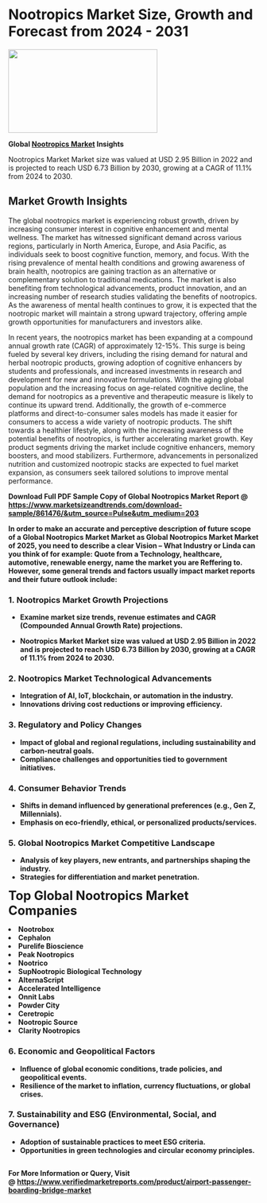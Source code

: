 <H1>Nootropics Market Size, Growth and Forecast from 2024 - 2031</H1><img class="aligncenter size-medium wp-image-584254" src="https://thirdeyenews.in/wp-content/uploads/2024/09/Global-Market-Research-300x168.jpeg" alt="" width="300" height="168" /><p><strong>Global&nbsp;<a href="https://www.marketsizeandtrends.com/download-sample/861476/&amp;utm_source=Pulse&amp;utm_medium=203">Nootropics Market</a> Insights</strong></p><p>Nootropics Market Market size was valued at USD 2.95 Billion in 2022 and is projected to reach USD 6.73 Billion by 2030, growing at a CAGR of 11.1% from 2024 to 2030.</p><p><h2>Market Growth Insights</h2> <p>The global nootropics market is experiencing robust growth, driven by increasing consumer interest in cognitive enhancement and mental wellness. The market has witnessed significant demand across various regions, particularly in North America, Europe, and Asia Pacific, as individuals seek to boost cognitive function, memory, and focus. With the rising prevalence of mental health conditions and growing awareness of brain health, nootropics are gaining traction as an alternative or complementary solution to traditional medications. The market is also benefiting from technological advancements, product innovation, and an increasing number of research studies validating the benefits of nootropics. As the awareness of mental health continues to grow, it is expected that the nootropic market will maintain a strong upward trajectory, offering ample growth opportunities for manufacturers and investors alike.</p> <p><strong></strong></p> <p>In recent years, the nootropics market has been expanding at a compound annual growth rate (CAGR) of approximately 12-15%. This surge is being fueled by several key drivers, including the rising demand for natural and herbal nootropic products, growing adoption of cognitive enhancers by students and professionals, and increased investments in research and development for new and innovative formulations. With the aging global population and the increasing focus on age-related cognitive decline, the demand for nootropics as a preventive and therapeutic measure is likely to continue its upward trend. Additionally, the growth of e-commerce platforms and direct-to-consumer sales models has made it easier for consumers to access a wide variety of nootropic products. The shift towards a healthier lifestyle, along with the increasing awareness of the potential benefits of nootropics, is further accelerating market growth. Key product segments driving the market include cognitive enhancers, memory boosters, and mood stabilizers. Furthermore, advancements in personalized nutrition and customized nootropic stacks are expected to fuel market expansion, as consumers seek tailored solutions to improve mental performance.</p> <p><strong></p><p><span class=""><strong>Download Full PDF Sample Copy of Global Nootropics Market Report</strong> @ <a href="https://www.marketsizeandtrends.com/download-sample/861476/&amp;utm_source=Pulse&amp;utm_medium=203" target="_blank">https://www.marketsizeandtrends.com/download-sample/861476/&amp;utm_source=Pulse&amp;utm_medium=203</a></span></p><p>In order to make an accurate and perceptive description of future scope of a Global&nbsp;Nootropics Market Market as Global&nbsp;Nootropics Market Market of 2025, you need to describe a clear Vision &ndash; What Industry or Linda can you think of for example: Quote from a Technology, healthcare, automotive, renewable energy, name the market you are Reffering to. However, some general trends and factors usually impact market reports and their future outlook include:</p><h3>1.&nbsp;<strong>Nootropics Market Growth Projections</strong></h3><ul><li>Examine market size trends, revenue estimates and CAGR (Compounded Annual Growth Rate) projections.</li><li><p>Nootropics Market Market size was valued at USD 2.95 Billion in 2022 and is projected to reach USD 6.73 Billion by 2030, growing at a CAGR of 11.1% from 2024 to 2030.</p></li></ul><h3>2.&nbsp;<strong>Nootropics Market Technological Advancements</strong></h3><ul><li>Integration of AI, IoT, blockchain, or automation in the industry.</li><li>Innovations driving cost reductions or improving efficiency.</li></ul><h3>3.&nbsp;<strong>Regulatory and Policy Changes</strong></h3><ul><li>Impact of global and regional regulations, including sustainability and carbon-neutral goals.</li><li>Compliance challenges and opportunities tied to government initiatives.</li></ul><h3>4.&nbsp;<strong>Consumer Behavior Trends</strong></h3><ul><li>Shifts in demand influenced by generational preferences (e.g., Gen Z, Millennials).</li><li>Emphasis on eco-friendly, ethical, or personalized products/services.</li></ul><h3>5.&nbsp;<strong>Global Nootropics Market Competitive Landscape</strong></h3><ul><li>Analysis of key players, new entrants, and partnerships shaping the industry.</li><li>Strategies for differentiation and market penetration.</li></ul><p data-pm-slice="1 1 []"><span style="color: inherit; font-family: inherit; font-size: 25px;">Top Global Nootropics Market Companies</span></p><div class="" data-test-id=""><p><li>Nootrobox</li><li> Cephalon</li><li> Purelife Bioscience</li><li> Peak Nootropics</li><li> Nootrico</li><li> SupNootropic Biological Technology</li><li> AlternaScript</li><li> Accelerated Intelligence</li><li> Onnit Labs</li><li> Powder City</li><li> Ceretropic</li><li> Nootropic Source</li><li> Clarity Nootropics</li></p></div><h3>6.&nbsp;<strong>Economic and Geopolitical Factors</strong></h3><ul><li>Influence of global economic conditions, trade policies, and geopolitical events.</li><li>Resilience of the market to inflation, currency fluctuations, or global crises.</li></ul><h3>7.&nbsp;<strong>Sustainability and ESG (Environmental, Social, and Governance)</strong></h3><ul><li>Adoption of sustainable practices to meet ESG criteria.</li><li>Opportunities in green technologies and circular economy principles.</li></ul><h2><strong style="font-size: 14px;">For More Information or Query, Visit @&nbsp;</strong><a style="background-color: #ffffff; font-size: 14px;" href="https://www.marketsizeandtrends.com/report/nootropics-market/" target="_blank">https://www.verifiedmarketreports.com/product/airport-passenger-boarding-bridge-market</a></h2>
